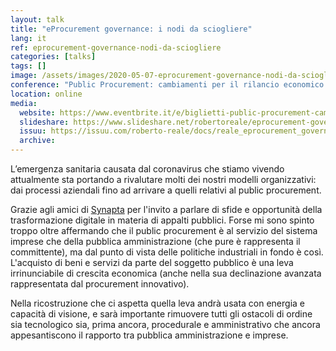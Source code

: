 ```yaml
---
layout: talk
title: "eProcurement governance: i nodi da sciogliere"
lang: it
ref: eprocurement-governance-nodi-da-sciogliere
categories: [talks]
tags: []
image: /assets/images/2020-05-07-eprocurement-governance-nodi-da-sciogliere.jpg
conference: "Public Procurement: cambiamenti per il rilancio economico dopo l’emergenza"
location: online
media:
  website: https://www.eventbrite.it/e/biglietti-public-procurement-cambiamenti-per-il-rilancio-economico-dopo-lemergenza-103682671662
  slideshare: https://www.slideshare.net/robertoreale/eprocurement-governance-i-nodi-da-sciogliere
  issuu: https://issuu.com/roberto-reale/docs/reale_eprocurement_governance_20200507
  archive:
---
```


L’emergenza sanitaria causata dal coronavirus che stiamo vivendo attualmente sta portando a rivalutare molti dei nostri modelli organizzativi: dai processi aziendali fino ad arrivare a quelli relativi al public procurement.

Grazie agli amici di [Synapta](https://synapta.it/) per l'invito a parlare di sfide e opportunità della trasformazione digitale in materia di appalti pubblici. Forse mi sono spinto troppo oltre affermando che il public procurement è al servizio del sistema imprese che della pubblica amministrazione (che pure è rappresenta il committente), ma dal punto di vista delle politiche industriali in fondo è così. L'acquisto di beni e servizi da parte del soggetto pubblico è una leva irrinunciabile di crescita economica (anche nella sua declinazione avanzata rappresentata dal procurement innovativo).

Nella ricostruzione che ci aspetta quella leva andrà usata con energia e capacità di visione, e sarà importante rimuovere tutti gli ostacoli di ordine sia tecnologico sia, prima ancora, procedurale e amministrativo che ancora appesantiscono il rapporto tra pubblica amministrazione e imprese.
